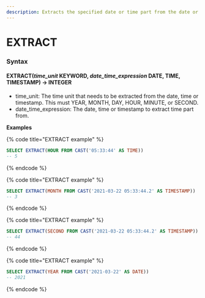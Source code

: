```yaml
---
description: Extracts the specified date or time part from the date or timestamp.
---
```


# EXTRACT

### Syntax <a href="#syntax" id="syntax"></a>

#### EXTRACT(_time\_unit_ KEYWORD, _date\_time\_expression_ DATE, TIME, TIMESTAMP) → INTEGER <a href="#extracttime_unit-keyword-date_time_expression-date-time-timestamp--integer" id="extracttime_unit-keyword-date_time_expression-date-time-timestamp--integer"></a>

* time\_unit: The time unit that needs to be extracted from the date, time or timestamp. This must YEAR, MONTH, DAY, HOUR, MINUTE, or SECOND.
* date\_time\_expression: The date, time or timestamp to extract time part from.

**Examples**

{% code title="EXTRACT example" %}
```sql
SELECT EXTRACT(HOUR FROM CAST('05:33:44' AS TIME))
-- 5
```
{% endcode %}

{% code title="EXTRACT example" %}
```sql
SELECT EXTRACT(MONTH FROM CAST('2021-03-22 05:33:44.2' AS TIMESTAMP))
-- 3
```
{% endcode %}

{% code title="EXTRACT example" %}
```sql
SELECT EXTRACT(SECOND FROM CAST('2021-03-22 05:33:44.2' AS TIMESTAMP))
-- 44
```
{% endcode %}

{% code title="EXTRACT example" %}
```sql
SELECT EXTRACT(YEAR FROM CAST('2021-03-22' AS DATE))
-- 2021
```
{% endcode %}
